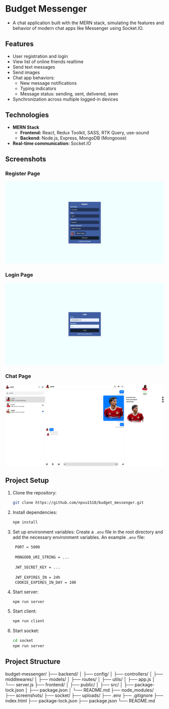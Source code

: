 # Budget Messenger

- A chat application built with the MERN stack, simulating the features and behavior of modern chat apps like Messenger using Socket.IO.

## Features

- User registration and login
- View list of online friends realtime
- Send text messages
- Send images
- Chat app behaviors:
  - New message notifications
  - Typing indicators
  - Message status: sending, sent, delivered, seen
- Synchronization across multiple logged-in devices

## Technologies

- **MERN Stack**
  - **Frontend:** React, Redux Toolkit, SASS, RTK Query, use-sound
  - **Backend:** Node.js, Express, MongoDB (Mongoose)
- **Real-time communication:** Socket.IO

## Screenshots

### Register Page
![Register Page](./screenshots/register.png)

### Login Page
![Login Page](./screenshots/login.png)

### Chat Page
![Chat Page](./screenshots/main.png)


## Project Setup

1. Clone the repository:
   ```sh
   git clone https://github.com/npvu1510/budget_messenger.git
   
2. Install dependencies:
   ```sh
   npm install
   
3. Set up environment variables:
   Create a `.env` file in the root directory and add the necessary environment variables. An example `.env` file:
   ```env
    PORT = 5000
    
    MONGODB_URI_STRING = ...
    
    JWT_SECRET_KEY = ...
    
    JWT_EXPIRES_IN = 24h
    COOKIE_EXPIRES_IN_DAY = 100

4. Start server:
   ```sh
   npm run server

5. Start client:
   ```sh
   npm run client

6. Start socket:
   ```sh
   cd socket
   npm run server

## Project Structure
budget-messenger/
  ├── backend/
  │ ├── config/
  │ ├── controllers/
  │ ├── middlewares/
  │ ├── models/
  │ ├── routes/
  │ ├── utils/
  │ ├── app.js
  │ └── server.js
  ├── frontend/
  │ ├── public/
  │ ├── src/
  │ ├── package-lock.json
  │ ├── package.json
  │ └── README.md
  ├── node_modules/
  ├── screenshots/
  ├── socket/
  ├── uploads/
  ├── .env
  ├── .gitignore
  ├── index.html
  ├── package-lock.json
  ├── package.json
  └── README.md

